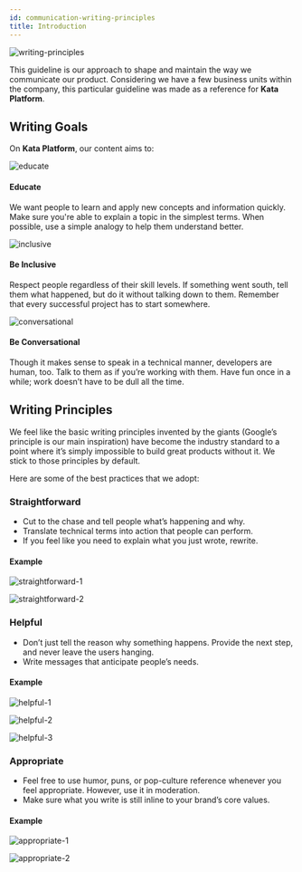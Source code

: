 ```yaml
---
id: communication-writing-principles
title: Introduction
---
```


![writing-principles](../assets/images/communication/writing-principles.png)

<div class="text-primary">

This guideline is our approach to shape and maintain the way we communicate our product. Considering we have a few business units within the company, this particular guideline was made as a reference for **Kata Platform**.

</div>

## Writing Goals

On **Kata Platform**, our content aims to:

<md-row breakAt="md">
<md-col md="3">

![educate](../assets/images/communication/educate.png)

</md-col>
<md-col>

#### Educate

We want people to learn and apply new concepts and information quickly. Make sure you're able to explain a topic in the simplest terms. When possible, use a simple analogy to help them understand better.

</md-col>
</md-row>

<md-row breakAt="md">
<md-col md="3">

![inclusive](../assets/images/communication/inclusive.png)

</md-col>
<md-col>

#### Be Inclusive

Respect people regardless of their skill levels. If something went south, tell them what happened, but do it without talking down to them. Remember that every successful project has to start somewhere.

</md-col>
</md-row>

<md-row breakAt="md">
<md-col md="3">

![conversational](../assets/images/communication/conversational.png)

</md-col>
<md-col>

#### Be Conversational

Though it makes sense to speak in a technical manner, developers are human, too. Talk to them as if you’re working with them. Have fun once in a while; work doesn’t have to be dull all the time.

</md-col>
</md-row>

## Writing Principles

We feel like the basic writing principles invented by the giants (Google’s principle is our main inspiration) have become the industry standard to a point where it’s simply impossible to build great products without it. We stick to those principles by default.

Here are some of the best practices that we adopt:

### Straightforward

- Cut to the chase and tell people what’s happening and why.
- Translate technical terms into action that people can perform.
- If you feel like you need to explain what you just wrote, rewrite.

#### Example

![straightforward-1](../assets/images/communication/straightforward-1.png)

![straightforward-2](../assets/images/communication/straightforward-2.png)

### Helpful

- Don’t just tell the reason why something happens. Provide the next step, and never leave the users hanging.
- Write messages that anticipate people’s needs.

#### Example

![helpful-1](../assets/images/communication/helpful-1.png)

![helpful-2](../assets/images/communication/helpful-2.png)

![helpful-3](../assets/images/communication/helpful-3.png)

### Appropriate

- Feel free to use humor, puns, or pop-culture reference whenever you feel appropriate. However, use it in moderation.
- Make sure what you write is still inline to your brand’s core values.

#### Example

![appropriate-1](../assets/images/communication/appropriate-1.png)

![appropriate-2](../assets/images/communication/appropriate-2.png)
